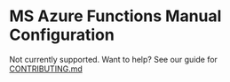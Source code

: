 # MS Azure Functions Manual Configuration

Not currently supported.  Want to help? See our guide for [CONTRIBUTING.md](CONTRIBUTING.md)
